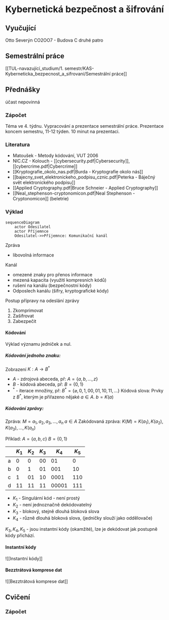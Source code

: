 # Kybernetická bezpečnost a šifrování

## Vyučující
Otto Severýn
CO2OO7 - Budova C druhé patro

## Semestrální práce
[[TUL-navazující_studium/1. semestr/KAS-Kyberneticka_bezpecnost_a_sifrovani/Semestrální práce]]

## Přednášky
účast nepovinná

### Zápočet
Téma ve 4. týdnu.
Vypracování a prezentace semestrální práce. Prezentace koncem semestru, 11-12 týden. 10 minut na prezentaci.
### Literatura
- Matoušek - Metody kódování, VUT 2006
- NIC.CZ - Kolouch - [[cybersecurity.pdf|Cybersecurity]], [[cybercrime.pdf|Cybercrime]]
- [[Kryptografie_okolo_nas.pdf|Burda - Kryptografie okolo nás]]
- [[bajecny_svet_elektronickeho_podpisu_cznic.pdf|Peterka - Báječný svět elektronického podpisu]]
- [[Applied Cryptography.pdf|Bruce Schneier - Applied Cryptography]]
- [[Neal_stephenson-cryptonomicon.pdf|Neal Stephenson - Cryptonomicon]] (beletrie)

### Výklad

``` mermaid
sequenceDiagram
    actor Odesilatel
    actor Příjemnce
    Odesilatel->>Příjemnce: Komunikační kanál
```

Zpráva 
- libovolná informace

Kanál 
- omezené znaky pro přenos informace
- mezená kapacita (využití kompresních kódů)
- rušení na kanálu (bezpečnostní kódy)
- Odposlech kanálu (šifry, kryptografické kódy)

Postup přípravy na odeslání zprávy
1) Zkomprimovat
2) Zašifrovat
3) Zabezpečit

#### Kódování 
Výklad významu jedniček a nul.
##### Kódování jednoho znaku:
Zobrazení $K : A \to B^*$
- $A$ - zdrojová abeceda, př: $A = \{a,b,...,z\}$ 
- $B$ - kódová abeceda, př: $B = \{0,1\}$
- $^*$ - iterace množiny, př: $B^* = \{ \varnothing,0,1,00,01,10,11,...\}$
Kódová slova: Prvky z $B^*$, kterým je přiřazeno nějaké $a \in A$.
$b = K(a)$

##### Kódování zprávy:
Zpráva: $M = a_1, a_2, a_3, ..., a_n \; a \in A$
Zakódovaná zpráva: $K(M) = K(a_1), K(a_2), K(a_3), ..., K(a_n)$

Příklad:
$A = \{a,b,c\}$
$B = \{0,1\}$

|     | $K_1$ | $K_2$ | $K_3$ | $K_4$ | $K_5$ |
| --- | ----- | ----- | ----- | ----- | ----- |
| a   | 0     | 0     | 00    | 01    | 0     |
| b   | 0     | 1     | 01    | 001   | 10    |
| c   | 1     | 01    | 10    | 0001  | 110   |
| d   | 11    | 11    | 11    | 00001 | 111   |

- $K_1$ - Singulární kód - není prostý
- $K_2$ - není jednoznačně dekódovatelný
- $K_3$ - blokový, stejně dlouhá bloková slova
- $K_4$ - různě dlouhá bloková slova, (jedničky slouží jako oddělovače)

$K_3,K_4,K_5$ - jsou instantní kódy (okamžité), lze je dekódovat jak postupně kódy přichází.

#### Instantní kódy
![[Instantní kódy]]
#### Bezztrátová komprese dat
![[Bezztrátová komprese dat]]
## Cvičení

### Zápočet

